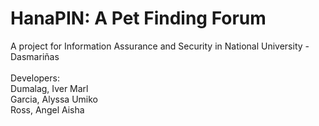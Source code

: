 # HanaPIN: A Pet Finding Forum

A project for Information Assurance and Security in National University - Dasmariñas<br/>
<br/>
Developers:<br/>
Dumalag, Iver Marl<br/>
Garcia, Alyssa Umiko<br/>
Ross, Angel Aisha<br/>


